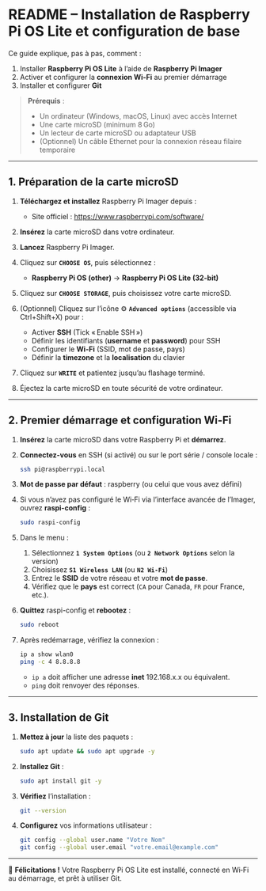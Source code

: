 # README – Installation de Raspberry Pi OS Lite et configuration de base

Ce guide explique, pas à pas, comment :

1. Installer **Raspberry Pi OS Lite** à l’aide de **Raspberry Pi Imager**
2. Activer et configurer la **connexion Wi-Fi** au premier démarrage
3. Installer et configurer **Git**

> **Prérequis** :
> - Un ordinateur (Windows, macOS, Linux) avec accès Internet
> - Une carte microSD (minimum 8 Go)
> - Un lecteur de carte microSD ou adaptateur USB
> - (Optionnel) Un câble Ethernet pour la connexion réseau filaire temporaire

---

## 1. Préparation de la carte microSD

1. **Téléchargez et installez** Raspberry Pi Imager depuis :
   - Site officiel : https://www.raspberrypi.com/software/

2. **Insérez** la carte microSD dans votre ordinateur.

3. **Lancez** Raspberry Pi Imager.

4. Cliquez sur **`CHOOSE OS`**, puis sélectionnez :
   - **Raspberry Pi OS (other)** → **Raspberry Pi OS Lite (32-bit)**

5. Cliquez sur **`CHOOSE STORAGE`**, puis choisissez votre carte microSD.

6. (Optionnel) Cliquez sur l’icône ⚙️ **`Advanced options`** (accessible via Ctrl+Shift+X) pour :
   - Activer **SSH** (Tick « Enable SSH »)
   - Définir les identifiants (**username** et **password**) pour SSH
   - Configurer le **Wi-Fi** (SSID, mot de passe, pays)
   - Définir la **timezone** et la **localisation** du clavier

7. Cliquez sur **`WRITE`** et patientez jusqu’au flashage terminé.

8. Éjectez la carte microSD en toute sécurité de votre ordinateur.

---

## 2. Premier démarrage et configuration Wi-Fi

1. **Insérez** la carte microSD dans votre Raspberry Pi et **démarrez**.

2. **Connectez-vous** en SSH (si activé) ou sur le port série / console locale :

   ```bash
   ssh pi@raspberrypi.local
   ```

3. **Mot de passe par défaut** : raspberry (ou celui que vous avez défini)

4. Si vous n’avez pas configuré le Wi‑Fi via l’interface avancée de l’Imager, ouvrez **raspi-config** :

   ```bash
   sudo raspi-config
   ```

5. Dans le menu :
   1. Sélectionnez **`1 System Options`** (ou **`2 Network Options`** selon la version)
   2. Choisissez **`S1 Wireless LAN`** (ou **`N2 Wi-Fi`**)
   3. Entrez le **SSID** de votre réseau et votre **mot de passe**.
   4. Vérifiez que le **pays** est correct (`CA` pour Canada, `FR` pour France, etc.).

6. **Quittez** raspi-config et **rebootez** :

   ```bash
   sudo reboot
   ```

7. Après redémarrage, vérifiez la connexion :

   ```bash
   ip a show wlan0
   ping -c 4 8.8.8.8
   ```

   - `ip a` doit afficher une adresse **inet** 192.168.x.x ou équivalent.
   - `ping` doit renvoyer des réponses.

---

## 3. Installation de Git

1. **Mettez à jour** la liste des paquets :

   ```bash
   sudo apt update && sudo apt upgrade -y
   ```

2. **Installez Git** :

   ```bash
   sudo apt install git -y
   ```

3. **Vérifiez** l’installation :

   ```bash
   git --version
   ```

4. **Configurez** vos informations utilisateur :

   ```bash
   git config --global user.name "Votre Nom"
   git config --global user.email "votre.email@example.com"
   ```

---

🎉 **Félicitations !** Votre Raspberry Pi OS Lite est installé, connecté en Wi‑Fi au démarrage, et prêt à utiliser Git.

